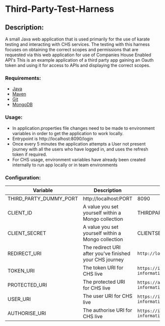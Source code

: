 # Third-Party-Test-Harness

## Description:
A small Java web application that is used primarily for the use of karate testing and interacting with CHS services. The testing with this harness focuses on obtaining the correct scopes and permissions that are requested via this web application for use of Companies House Enabled API's
This is an example application of a third party app gaining an Oauth token and using it for access to APIs and displaying the correct scopes.

### Requirements:
- [Java](http://www.oracle.com/technetwork/java/javase/downloads/jdk8-downloads-2133151.html)
- [Maven](https://maven.apache.org/download.cgi)
- [Git](https://git-scm.com/downloads)
- [MongoDB](https://www.mongodb.com)

### Usage:
* In application.properties file changes need to be made to environment variables in order to get the application to work locally.
* Entrypoint is http://localhost:8090/login
* Once every 5 minutes the application attempts a User not present journey with all the users who have logged in, and uses the refresh token if required.
* For CHS usage, environment variables have already been created internally to run app locally or in team environments

### Configuration:
Variable                          | Description                                                          | Example                                                              
--------------------------------- | -------------------------------------------------------------------- | -------------------
THIRD_PARTY_DUMMY_PORT            | http://localhost:PORT                                                | 8090                                                                 
CLIENT_ID                         | A value you set yourself within a Mongo collection                   | THIRDPARTYCLIENT                                       
CLIENT_SECRET                     | A value you set yourself within a Mongo collection                   | CLIENTSECRET 
REDIRECT_URI                      | The redirect URI after you've finished your CHS journey              | `http://localhost:8090/redirect`                                       
TOKEN_URI                         | The token URI for CHS live                                           | `https://identity.company-information.service.gov.uk/oauth2/token`     
PROTECTED_URI                     | The protected URI for CHS live                                       | `https://api.company-information.service.gov.uk/company`               
USER_URI                          | The user URI for CHS live                                            | `https://identity.company-information.service.gov.uk/user/profile`     
AUTHORISE_URI                     | The authorise URI for CHS live                                       | `https://identity.company-information.service.gov.uk/oauth2/authorise` 
